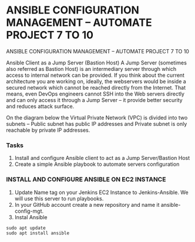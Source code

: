 # **ANSIBLE CONFIGURATION MANAGEMENT – AUTOMATE PROJECT 7 TO 10** #

ANSIBLE CONFIGURATION MANAGEMENT – AUTOMATE PROJECT 7 TO 10

Ansible Client as a Jump Server (Bastion Host)
A Jump Server (sometimes also referred as Bastion Host) is an intermediary server through which access to internal network can be provided. 
If you think about the current architecture you are working on, ideally, the webservers would be inside a secured network which cannot be 
reached directly from the Internet. That means, even DevOps engineers cannot SSH into the Web servers directly and can only access it through 
a Jump Server – it provide better security and reduces attack surface.

On the diagram below the Virtual Private Network (VPC) is divided into two subnets – Public subnet has public IP addresses and Private subnet 
is only reachable by private IP addresses.


### **Tasks** ###
1. Install and configure Ansible client to act as a Jump Server/Bastion Host
1. Create a simple Ansible playbook to automate servers configuration

### **INSTALL AND CONFIGURE ANSIBLE ON EC2 INSTANCE** ###
1. Update Name tag on your Jenkins EC2 Instance to Jenkins-Ansible. We will use this server to run playbooks.
1. In your GitHub account create a new repository and name it ansible-config-mgt.
1. Instal Ansible
~~~
sudo apt update
sudo apt install ansible
~~~
